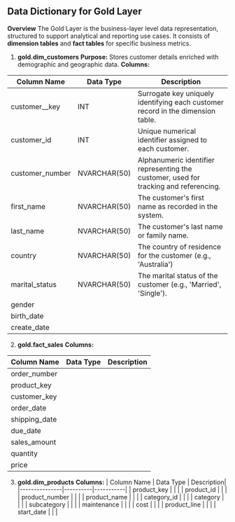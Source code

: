 **Data Dictionary for Gold Layer**
----------------------------------------------------------------------------------------------
**Overview**
The Gold Layer is the business-layer level data representation, structured to support analytical and reporting use cases. It consists of **dimension tables** and **fact tables** for specific business metrics. 

1. **gold.dim_customers**
 **Purpose:** Stores customer details enriched with demographic and geographic data.
**Columns:**

| Column Name | Data Type | Description|
|---------------|----------|-----------|
| customer__key| INT | Surrogate key uniquely identifying each customer record in the dimension table.|
| customer_id | INT | Unique numerical identifier assigned to each customer. |
| customer_number | NVARCHAR(50) | Alphanumeric identifier representing the customer, used for tracking and referencing. |
| first_name | NVARCHAR(50) | The customer's first name as recorded in the system. |
| last_name | NVARCHAR(50) | The customer's last name or family name. |
| country | NVARCHAR(50) | The country of residence for the customer (e.g., 'Australia')  |
| marital_status | NVARCHAR(50) | The marital status of the customer (e.g., 'Married', 'Single').
| gender | | |
| birth_date | | |
| create_date | | |

2. **gold.fact_sales**
**Columns:**

| Column Name | Data Type | Description|
|---------------|----------|-----------|
| order_number | | |
| product_key | | |
| customer_key | | |
| order_date | | |
| shipping_date | | |
| due_date | | |
| sales_amount | | |
| quantity | | |
| price | | |

3. **gold.dim_products**
   **Columns:**
| Column Name | Data Type | Description|
|---------------|----------|-----------|
| product_key | | |
| product_id | | |
| product_number | | |
| product_name | | |
| category_id | | |
| category | | |
| subcategory | | |
| maintenance | | |
| cost | | |
| product_line | | |
| start_date | | |








   
